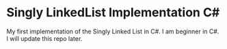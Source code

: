 # Singly LinkedList Implementation C#
My first implementation of the Singly Linked List in C#. I am beginner in C#. I will update this repo later.
